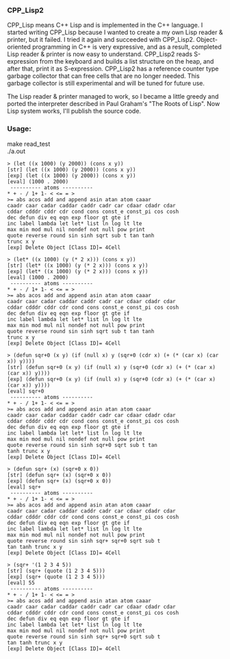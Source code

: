 ### CPP_Lisp2

CPP_Lisp means C++ Lisp and is implemented in the C++ language.
I started writing CPP_Lisp because I wanted to create a my own Lisp reader & printer, but it failed.
I tried it again and succeeded with CPP_Lisp2.
Object-oriented programming in C++ is very expressive, and as a result, completed Lisp reader & printer is now easy to understand.
CPP_Lisp2 reads S-expression from the keyboard and builds a list structure on the heap, and after that, print it as S-expression.
CPP_Lisp2 has a reference counter type garbage collector that can free cells that are no longer needed.
This garbage collector is still experimental and will be tuned for future use.

The Lisp reader & printer managed to work, so I became a little greedy and ported the interpreter described in Paul Graham's "The Roots of Lisp".
Now Lisp system works, I'll publish the source code.

### Usage:
make read_test  
./a.out  
```
> (let ((x 1000) (y 2000)) (cons x y))
[str] (let ((x 1000) (y 2000)) (cons x y))
[exp] (let ((x 1000) (y 2000)) (cons x y))
[eval] (1000 . 2000)
 ---------- atoms ----------
* + - / 1+ 1- < <= = >
>= abs acos add and append asin atan atom caaar
caadr caar cadar caddar caddr cadr car cdaar cdadr cdar
cddar cdddr cddr cdr cond cons const_e const_pi cos cosh
dec defun div eq eqn exp floor gt gte if
inc label lambda let let* list ln log lt lte
max min mod mul nil nondef not null pow print
quote reverse round sin sinh sqrt sub t tan tanh
trunc x y
[exp] Delete Object [Class ID]= 4Cell

> (let* ((x 1000) (y (* 2 x))) (cons x y))
[str] (let* ((x 1000) (y (* 2 x))) (cons x y))
[exp] (let* ((x 1000) (y (* 2 x))) (cons x y))
[eval] (1000 . 2000)
 ---------- atoms ----------
* + - / 1+ 1- < <= = >
>= abs acos add and append asin atan atom caaar
caadr caar cadar caddar caddr cadr car cdaar cdadr cdar
cddar cdddr cddr cdr cond cons const_e const_pi cos cosh
dec defun div eq eqn exp floor gt gte if
inc label lambda let let* list ln log lt lte
max min mod mul nil nondef not null pow print
quote reverse round sin sinh sqrt sub t tan tanh
trunc x y
[exp] Delete Object [Class ID]= 4Cell

> (defun sqr+0 (x y) (if (null x) y (sqr+0 (cdr x) (+ (* (car x) (car x)) y))))
[str] (defun sqr+0 (x y) (if (null x) y (sqr+0 (cdr x) (+ (* (car x) (car x)) y))))
[exp] (defun sqr+0 (x y) (if (null x) y (sqr+0 (cdr x) (+ (* (car x) (car x)) y))))
[eval] sqr+0
 ---------- atoms ----------
* + - / 1+ 1- < <= = >
>= abs acos add and append asin atan atom caaar
caadr caar cadar caddar caddr cadr car cdaar cdadr cdar
cddar cdddr cddr cdr cond cons const_e const_pi cos cosh
dec defun div eq eqn exp floor gt gte if
inc label lambda let let* list ln log lt lte
max min mod mul nil nondef not null pow print
quote reverse round sin sinh sqr+0 sqrt sub t tan
tanh trunc x y
[exp] Delete Object [Class ID]= 4Cell

> (defun sqr+ (x) (sqr+0 x 0))
[str] (defun sqr+ (x) (sqr+0 x 0))
[exp] (defun sqr+ (x) (sqr+0 x 0))
[eval] sqr+
 ---------- atoms ----------
* + - / 1+ 1- < <= = >
>= abs acos add and append asin atan atom caaar
caadr caar cadar caddar caddr cadr car cdaar cdadr cdar
cddar cdddr cddr cdr cond cons const_e const_pi cos cosh
dec defun div eq eqn exp floor gt gte if
inc label lambda let let* list ln log lt lte
max min mod mul nil nondef not null pow print
quote reverse round sin sinh sqr+ sqr+0 sqrt sub t
tan tanh trunc x y
[exp] Delete Object [Class ID]= 4Cell

> (sqr+ '(1 2 3 4 5))
[str] (sqr+ (quote (1 2 3 4 5)))
[exp] (sqr+ (quote (1 2 3 4 5)))
[eval] 55
 ---------- atoms ----------
* + - / 1+ 1- < <= = >
>= abs acos add and append asin atan atom caaar
caadr caar cadar caddar caddr cadr car cdaar cdadr cdar
cddar cdddr cddr cdr cond cons const_e const_pi cos cosh
dec defun div eq eqn exp floor gt gte if
inc label lambda let let* list ln log lt lte
max min mod mul nil nondef not null pow print
quote reverse round sin sinh sqr+ sqr+0 sqrt sub t
tan tanh trunc x y
[exp] Delete Object [Class ID]= 4Cell
```
